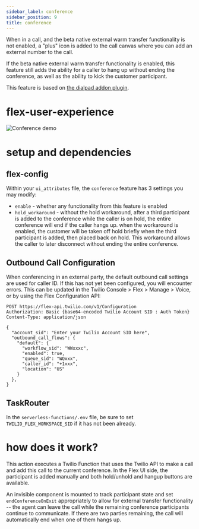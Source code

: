 ```yaml
---
sidebar_label: conference
sidebar_position: 9
title: conference
---
```


When in a call, and the beta native external warm transfer functionality is not enabled, a "plus" icon is added to the call canvas where you can add an external number to the call.

If the beta native external warm transfer functionality is enabled, this feature still adds the ability for a caller to hang up without ending the conference, as well as the ability to kick the customer participant.

This feature is based on [the dialpad addon plugin](https://github.com/twilio-professional-services/flex-dialpad-addon-plugin).

# flex-user-experience

![Conference demo](/img/f2/conference/conference.gif)

# setup and dependencies

## flex-config

Within your `ui_attributes` file, the `conference` feature has 3 settings you may modify:

- `enable` - whether any functionality from this feature is enabled
- `hold_workaround` - without the hold workaround, after a third participant is added to the conference while the caller is on hold, the entire conference will end if the caller hangs up. when the workaround is enabled, the customer will be taken off hold briefly when the third participant is added, then placed back on hold. This workaround allows the caller to later disconnect without ending the entire conference.

## Outbound Call Configuration

When conferencing in an external party, the default outbound call settings are used for caller ID. If this has not yet been configured, you will encounter errors. This can be updated in the Twilio Console > Flex > Manage > Voice, or by using the Flex Configuration API:

```
POST https://flex-api.twilio.com/v1/Configuration
Authorization: Basic {base64-encoded Twilio Account SID : Auth Token}
Content-Type: application/json

{
  "account_sid": "Enter your Twilio Account SID here",
  "outbound_call_flows": {
    "default": {
      "workflow_sid": "WWxxxc",
      "enabled": true,
      "queue_sid": "WQxxx",
      "caller_id": "+1xxx",
      "location": "US"
    }
  },
}
```

## TaskRouter

In the `serverless-functions/.env` file, be sure to set `TWILIO_FLEX_WORKSPACE_SID` if it has not been already.

# how does it work?

This action executes a Twilio Function that uses the Twilio API to make a call and add this call to the current conference. In the Flex UI side, the participant is added manually and both hold/unhold and hangup buttons are available.

An invisible component is mounted to track participant state and set `endConferenceOnExit` appropriately to allow for external transfer functionality -- the agent can leave the call while the remaining conference participants continue to communicate. If there are two parties remaining, the call will automatically end when one of them hangs up.
